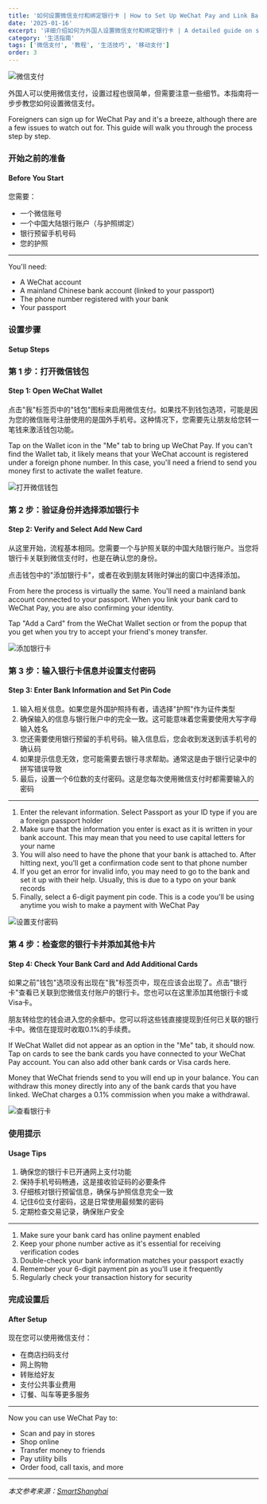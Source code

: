```yaml
---
title: '如何设置微信支付和绑定银行卡 | How to Set Up WeChat Pay and Link Bank Cards'
date: '2025-01-16'
excerpt: '详细介绍如何为外国人设置微信支付和绑定银行卡 | A detailed guide on setting up WeChat Pay and linking bank cards for foreigners'
category: '生活指南'
tags: ['微信支付', '教程', '生活技巧', '移动支付']
order: 3
---
```


![微信支付](https://raw.githubusercontent.com/strawferry/GSS/master/uPic/20250117/15-19-26-mkmKqF.png)

外国人可以使用微信支付，设置过程也很简单，但需要注意一些细节。本指南将一步步教您如何设置微信支付。

Foreigners can sign up for WeChat Pay and it's a breeze, although there are a few issues to watch out for. This guide will walk you through the process step by step.

### 开始之前的准备
#### Before You Start

您需要：
- 一个微信账号
- 一个中国大陆银行账户（与护照绑定）
- 银行预留手机号码
- 您的护照

----

You'll need:
- A WeChat account
- A mainland Chinese bank account (linked to your passport)
- The phone number registered with your bank
- Your passport

### 设置步骤
#### Setup Steps

### 第 1 步：打开微信钱包
#### Step 1: Open WeChat Wallet

点击"我"标签页中的"钱包"图标来启用微信支付。如果找不到钱包选项，可能是因为您的微信账号注册使用的是国外手机号。这种情况下，您需要先让朋友给您转一笔钱来激活钱包功能。

Tap on the Wallet icon in the "Me" tab to bring up WeChat Pay. If you can't find the Wallet tab, it likely means that your WeChat account is registered under a foreign phone number. In this case, you'll need a friend to send you money first to activate the wallet feature.

![打开微信钱包](https://raw.githubusercontent.com/strawferry/GSS/master/uPic/20250117/15-20-01-ljwibK.png)

### 第 2 步：验证身份并选择添加银行卡
#### Step 2: Verify and Select Add New Card

从这里开始，流程基本相同。您需要一个与护照关联的中国大陆银行账户。当您将银行卡关联到微信支付时，也是在确认您的身份。

点击钱包中的"添加银行卡"，或者在收到朋友转账时弹出的窗口中选择添加。

From here the process is virtually the same. You'll need a mainland bank account connected to your passport. When you link your bank card to WeChat Pay, you are also confirming your identity.

Tap "Add a Card" from the WeChat Wallet section or from the popup that you get when you try to accept your friend's money transfer.

![添加银行卡](https://raw.githubusercontent.com/strawferry/GSS/master/uPic/20250117/15-20-33-ZFxooh.png)

### 第 3 步：输入银行卡信息并设置支付密码
#### Step 3: Enter Bank Information and Set Pin Code

1. 输入相关信息。如果您是外国护照持有者，请选择"护照"作为证件类型
2. 确保输入的信息与银行账户中的完全一致。这可能意味着您需要使用大写字母输入姓名
3. 您还需要使用银行预留的手机号码。输入信息后，您会收到发送到该手机号的确认码
4. 如果提示信息无效，您可能需要去银行寻求帮助。通常这是由于银行记录中的拼写错误导致
5. 最后，设置一个6位数的支付密码。这是您每次使用微信支付时都需要输入的密码

----

1. Enter the relevant information. Select Passport as your ID type if you are a foreign passport holder
2. Make sure that the information you enter is exact as it is written in your bank account. This may mean that you need to use capital letters for your name
3. You will also need to have the phone that your bank is attached to. After hitting next, you'll get a confirmation code sent to that phone number
4. If you get an error for invalid info, you may need to go to the bank and set it up with their help. Usually, this is due to a typo on your bank records
5. Finally, select a 6-digit payment pin code. This is a code you'll be using anytime you wish to make a payment with WeChat Pay

![设置支付密码](https://raw.githubusercontent.com/strawferry/GSS/master/uPic/20250117/15-20-50-CBwhQu.png)

### 第 4 步：检查您的银行卡并添加其他卡片
#### Step 4: Check Your Bank Card and Add Additional Cards

如果之前"钱包"选项没有出现在"我"标签页中，现在应该会出现了。点击"银行卡"查看已关联到您微信支付账户的银行卡。您也可以在这里添加其他银行卡或Visa卡。

朋友转给您的钱会进入您的余额中。您可以将这些钱直接提现到任何已关联的银行卡中。微信在提现时收取0.1%的手续费。

If WeChat Wallet did not appear as an option in the "Me" tab, it should now. Tap on cards to see the bank cards you have connected to your WeChat Pay account. You can also add other bank cards or Visa cards here.

Money that WeChat friends send to you will end up in your balance. You can withdraw this money directly into any of the bank cards that you have linked. WeChat charges a 0.1% commission when you make a withdrawal.

![查看银行卡](https://raw.githubusercontent.com/strawferry/GSS/master/uPic/20250117/15-21-07-k25JD3.png)

### 使用提示
#### Usage Tips

1. 确保您的银行卡已开通网上支付功能
2. 保持手机号码畅通，这是接收验证码的必要条件
3. 仔细核对银行预留信息，确保与护照信息完全一致
4. 记住6位支付密码，这是日常使用最频繁的密码
5. 定期检查交易记录，确保账户安全

----

1. Make sure your bank card has online payment enabled
2. Keep your phone number active as it's essential for receiving verification codes
3. Double-check your bank information matches your passport exactly
4. Remember your 6-digit payment pin as you'll use it frequently
5. Regularly check your transaction history for security

### 完成设置后
#### After Setup

现在您可以使用微信支付：
- 在商店扫码支付
- 网上购物
- 转账给好友
- 支付公共事业费用
- 订餐、叫车等更多服务

----

Now you can use WeChat Pay to:
- Scan and pay in stores
- Shop online
- Transfer money to friends
- Pay utility bills
- Order food, call taxis, and more

---
*本文参考来源：[SmartShanghai](https://www.smartshanghai.com/articles/tech/how-to-use-wechat-pay-wallet-and-link-a-bank-card)* 